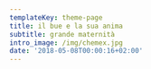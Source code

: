 ```yaml
---
templateKey: theme-page
title: il bue e la sua anima
subtitle: grande maternità
intro_image: /img/chemex.jpg
date: '2018-05-08T00:00:16+02:00'
---
```


